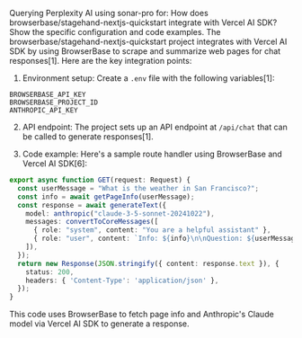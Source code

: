 Querying Perplexity AI using sonar-pro for: How does browserbase/stagehand-nextjs-quickstart integrate with Vercel AI SDK? Show the specific configuration and code examples.
The browserbase/stagehand-nextjs-quickstart project integrates with Vercel AI SDK by using BrowserBase to scrape and summarize web pages for chat responses[1]. Here are the key integration points:

1. Environment setup:
Create a `.env` file with the following variables[1]:
```
BROWSERBASE_API_KEY
BROWSERBASE_PROJECT_ID
ANTHROPIC_API_KEY
```

2. API endpoint:
The project sets up an API endpoint at `/api/chat` that can be called to generate responses[1].

3. Code example:
Here's a sample route handler using BrowserBase and Vercel AI SDK[6]:

```typescript
export async function GET(request: Request) {
  const userMessage = "What is the weather in San Francisco?";
  const info = await getPageInfo(userMessage);
  const response = await generateText({
    model: anthropic("claude-3-5-sonnet-20241022"),
    messages: convertToCoreMessages([
      { role: "system", content: "You are a helpful assistant" },
      { role: "user", content: `Info: ${info}\n\nQuestion: ${userMessage}` }
    ]),
  });
  return new Response(JSON.stringify({ content: response.text }), {
    status: 200,
    headers: { 'Content-Type': 'application/json' },
  });
}
```

This code uses BrowserBase to fetch page info and Anthropic's Claude model via Vercel AI SDK to generate a response.